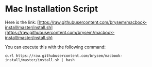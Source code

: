# Mac Installation Script

Here is the link: [https://raw.githubusercontent.com/brysem/macbook-install/master/install.sh](https://raw.githubusercontent.com/brysem/macbook-install/master/install.sh)

You can execute this with the following command:

```shell
curl https://raw.githubusercontent.com/brysem/macbook-install/master/install.sh | bash
```
